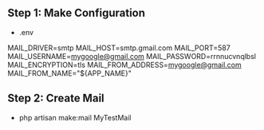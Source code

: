 ## Step 1: Make Configuration

-   .env

MAIL_DRIVER=smtp
MAIL_HOST=smtp.gmail.com
MAIL_PORT=587
MAIL_USERNAME=mygoogle@gmail.com
MAIL_PASSWORD=rrnnucvnqlbsl
MAIL_ENCRYPTION=tls
MAIL_FROM_ADDRESS=mygoogle@gmail.com
MAIL_FROM_NAME="${APP_NAME}"

## Step 2: Create Mail

-   php artisan make:mail MyTestMail
